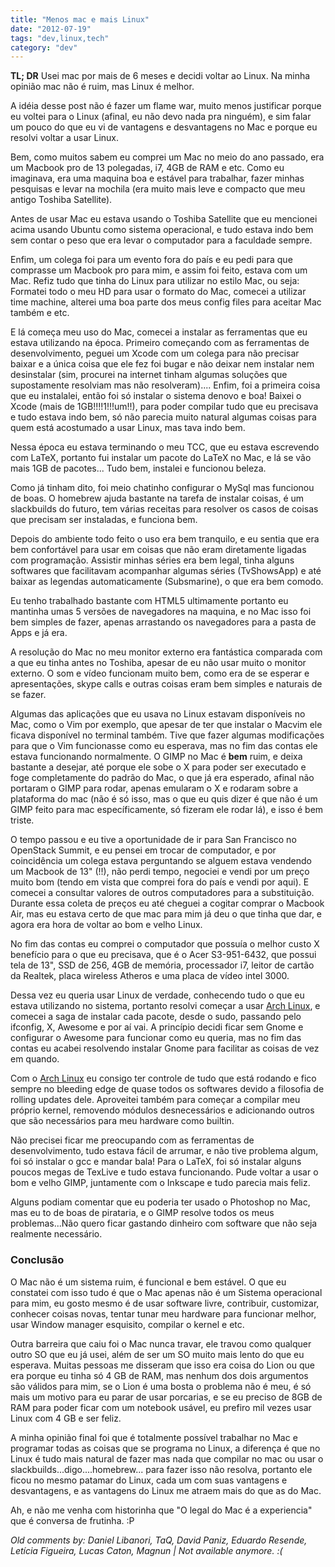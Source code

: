 ```yaml
---
title: "Menos mac e mais Linux"
date: "2012-07-19"
tags: "dev,linux,tech"
category: "dev"
---
```


**TL; DR** Usei mac por mais de 6 meses e decidi voltar ao Linux. Na minha opinião
mac não é ruim, mas Linux é melhor.

A idéia desse post não é fazer um flame war, muito menos justificar porque eu 
voltei para o Linux (afinal, eu não devo nada pra ninguém), e sim falar um 
pouco do que eu vi de vantagens e desvantagens no Mac e porque eu resolvi 
voltar a usar Linux.

Bem, como muitos sabem eu comprei um Mac no meio do ano passado, era um 
Macbook pro de 13 polegadas, i7, 4GB de RAM e etc. Como eu imaginava, era uma 
maquina boa e estável para trabalhar, fazer minhas pesquisas e levar na 
mochila (era muito mais leve e compacto que meu antigo Toshiba Satellite).

Antes de usar Mac eu estava usando o Toshiba Satellite que eu mencionei acima
usando Ubuntu como sistema operacional, e tudo estava indo bem sem contar o 
peso que era levar o computador para a faculdade sempre.

Enfim, um colega foi para um evento fora do país e eu pedi para que comprasse
um Macbook pro para mim, e assim foi feito, estava com um Mac. Refiz tudo que
tinha do Linux para utilizar no estilo Mac, ou seja: Formatei todo o meu HD
para usar o formato do Mac, comecei a utilizar time machine, alterei uma boa
parte dos meus config files para aceitar Mac também e etc.

E lá começa meu uso do Mac, comecei a instalar as ferramentas que eu estava
utilizando na época. Primeiro começando com as ferramentas de desenvolvimento,
peguei um Xcode com um colega para não precisar baixar e a única coisa que ele
fez foi bugar e não deixar nem instalar nem desinstalar (sim, procurei na internet
tinham algumas soluções que supostamente resolviam mas não resolveram)....
Enfim, foi a primeira coisa que eu instalalei, então foi só instalar o sistema denovo
e boa! Baixei o Xcode (mais de 1GB!!!!1!!!um!!), para poder compilar tudo que eu precisava
e tudo estava indo bem, só não parecia muito natural algumas coisas para quem
está acostumado a usar Linux, mas tava indo bem.

Nessa época eu estava terminando o meu TCC, que eu estava escrevendo com LaTeX,
portanto fui instalar um pacote do LaTeX no Mac, e lá se vão mais 1GB de pacotes...
Tudo bem, instalei e funcionou beleza.

Como já tinham dito, foi meio chatinho configurar o MySql mas funcionou de boas. O
homebrew ajuda bastante na tarefa de instalar coisas, é um slackbuilds do futuro,
tem várias receitas para resolver os casos de coisas que precisam ser instaladas,
e funciona bem.

Depois do ambiente todo feito o uso era bem tranquilo, e eu sentia que era bem 
confortável para usar em coisas que não eram diretamente ligadas com programação.
Assistir minhas séries era bem legal, tinha alguns softwares que facilitavam 
acompanhar algumas séries (TvShowsApp) e até baixar as legendas automaticamente
(Subsmarine), o que era bem comodo.

Eu tenho trabalhado bastante com HTML5 ultimamente portanto eu mantinha umas 5 
versões de navegadores na maquina, e no Mac isso foi bem simples de fazer, apenas
arrastando os navegadores para a pasta de Apps e já era.

A resolução do Mac no meu monitor externo era fantástica comparada com a que eu
tinha antes no Toshiba, apesar de eu não usar muito o monitor externo. O som e
vídeo funcionam muito bem, como era de se esperar e apresentações, skype calls
e outras coisas eram bem simples e naturais de se fazer.

Algumas das aplicações que eu usava no Linux estavam disponíveis no Mac, como o
Vim por exemplo, que apesar de ter que instalar o Macvim ele ficava disponível
no terminal também. Tive que fazer algumas modificações para que o Vim funcionasse
como eu esperava, mas no fim das contas ele estava funcionando normalmente.
O GIMP no Mac é **bem** ruim, e deixa bastante a desejar, até porque ele sobe o
X para poder ser executado e foge completamente do padrão do Mac, o que já era
esperado, afinal não portaram o GIMP para rodar, apenas emularam o X e rodaram
sobre a plataforma do mac (não é só isso, mas o que eu quis dizer é que não é
um GIMP feito para mac específicamente, só fizeram ele rodar lá), e isso é bem
triste.

O tempo passou e eu tive a oportunidade de ir para San Francisco no OpenStack
Summit, e eu pensei em trocar de computador, e por coincidência um colega estava
perguntando se alguem estava vendendo um Macbook de 13" (!!), não perdi tempo, 
negociei e vendi por um preço muito bom (tendo em vista que comprei fora do país
e vendi por aqui). E comecei a consultar valores de outros computadores para
a substituição. Durante essa coleta de preços eu até cheguei a cogitar comprar o
Macbook Air, mas eu estava certo de que mac para mim já deu o que tinha que dar,
e agora era hora de voltar ao bom e velho Linux.

No fim das contas eu comprei o computador que possuía o melhor custo X benefício
para o que eu precisava, que é o Acer S3-951-6432, que possui tela de 13", SSD de
256, 4GB de memória, processador i7, leitor de cartão da Realtek, placa wireless
Atheros e uma placa de vídeo intel 3000.

Dessa vez eu queria usar Linux de verdade, conhecendo tudo o que eu estava utilizando
no sistema, portanto resolvi começar a usar [Arch Linux](http://www.archlinux.org/), e comecei a saga de instalar
cada pacote, desde o sudo, passando pelo ifconfig, X, Awesome e por aí vai. A princípio
decidi ficar sem Gnome e configurar o Awesome para funcionar como eu queria, mas no fim
das contas eu acabei resolvendo instalar Gnome para facilitar as coisas de vez em quando.

Com o [Arch Linux](http://www.archlinux.org/) eu consigo ter controle de tudo que está rodando e fico sempre no bleeding
edge de quase todos os softwares devido a filosofia de rolling updates dele. Aproveitei 
também para começar a compilar meu próprio kernel, removendo módulos desnecessários e 
adicionando outros que são necessários para meu hardware como builtin.

Não precisei ficar me preocupando com as ferramentas de desenvolvimento, tudo estava fácil
de arrumar, e não tive problema algum, foi só instalar o gcc e mandar bala! Para o LaTeX, 
foi só instalar alguns poucos megas de TexLive e tudo estava funcionando. Pude voltar a usar
o bom e velho GIMP, juntamente com o Inkscape e tudo parecia mais feliz.

Alguns podiam comentar que eu poderia ter usado o Photoshop no Mac, mas eu to de boas de
pirataria, e o GIMP resolve todos os meus problemas...Não quero ficar gastando dinheiro
com software que não seja realmente necessário.

### Conclusão

O Mac não é um sistema ruim, é funcional e bem estável. O que eu constatei com isso
tudo é que o Mac apenas não é um Sistema operacional para mim, eu gosto mesmo é de
usar software livre, contribuir, customizar, conhecer coisas novas, tentar tunar meu
hardware para funcionar melhor, usar Window manager esquisito, compilar o kernel e etc.

Outra barreira que caiu foi o Mac nunca travar, ele travou como qualquer outro SO que eu
já usei, além de ser um SO muito mais lento do que eu esperava. Muitas pessoas me
disseram que isso era coisa do Lion ou que era porque eu tinha só 4 GB de RAM, mas 
nenhum dos dois argumentos são válidos para mim, se o Lion é uma bosta o problema não é meu, 
é só mais um motivo para eu parar de usar porcarias, e se eu preciso de 8GB de RAM para poder
ficar com um notebook usável, eu prefiro mil vezes usar Linux com 4 GB e ser feliz.

A minha opinião final foi que é totalmente possível trabalhar no Mac e programar todas as
coisas que se programa no Linux, a diferença é que no Linux é tudo mais natural de fazer
mas nada que compilar no mac ou usar o slackbuilds...digo....homebrew... para fazer isso
não resolva, portanto ele ficou no mesmo patamar do Linux, cada um com suas vantagens e 
desvantagens, e as vantagens do Linux me atraem mais do que as do Mac.

Ah, e não me venha com historinha que "O legal do Mac é a experiencia" que é conversa 
de frutinha. :P



_Old comments by: Daniel Libanori, TaQ, David Paniz, Eduardo Resende, Letícia Figueira, Lucas Caton, Magnun | Not available anymore. :(_
